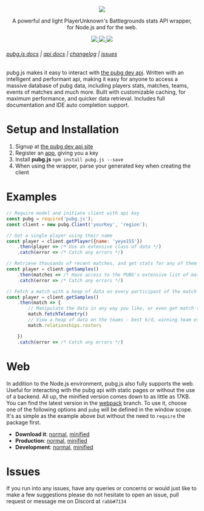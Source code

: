 <p align="center">
    <a href="#"><img src="https://user-images.githubusercontent.com/14541442/32552867-3d44fd8e-c4d0-11e7-85d5-5199697582bd.png"></a>
</p>

<p align="center">
A powerful and light PlayerUnknown's Battlegrounds stats API wrapper,<br/>for Node.js and for the web.
</p>

<p align="center">
   <a href="https://www.npmjs.com/package/pubg.js">
    <img src="https://img.shields.io/npm/v/pubg.js.svg">
  </a>
  <a href="https://www.npmjs.com/package/pubg.js">
    <img src="https://img.shields.io/npm/dt/pubg.js.svg?maxAge=3600">
  </a>
  <a href="https://travis-ci.org/ickerio/pubg.js">
    <img src="https://travis-ci.org/ickerio/pubg.js.svg?branch=master">
  </a>
</p>

###### [pubg.js docs](https://pubg.js.org) | [api docs](https://documentation.playbattlegrounds.com/en/introduction.html) | [changelog](CHANGELOG.md) | [issues](#issues)


pubg.js makes it easy to interact with [the pubg dev api](https://developer.playbattlegrounds.com/). Written with an intelligent and performant api, making it easy for anyone to access a massive database of pubg data, including players stats, matches, teams, events of matches and much more. Built with customizable caching, for maximum performance, and quicker data retrieval. Includes full documentation and IDE auto completion support.

# Setup and Installation
1. Signup at [the pubg dev api site](https://developer.playbattlegrounds.com/)
2. Register an [app](https://developer.playbattlegrounds.com/apps/new?locale=en), giving you a key
3. Install **pubg.js** `npm install pubg.js --save`
4. When using the wrapper, parse your generated key when creating the client


# Examples
```js
// Require model and initiate client with api key
const pubg = require('pubg.js');
const client = new pubg.Client('yourKey', 'region');

// Get a single player using their name
const player = client.getPlayer({name: 'yeye155'})
    .then(player => /* Use an extensive class of data */)
    .catch(error => /* Catch any errors */)

// Retrieve thousands of recent matches, and get stats for any of them
const player = client.getSamples()
    .then(matches => /* Have access to the PUBG's extensive list of matches */)
    .catch(error => /* Catch any errors */)

// Fetch a match with a heap of data on every participant of the match and their stats
const player = client.getSamples()
    .then(match => {
        // Manipulate the data in any way you like, or even get match telemetry data 
        match.fetchTelemetry()
        // View a heap of data on the teams - best k/d, winning team etc
        match.relationships.rosters

    })
    .catch(error => /* Catch any errors */)

```

# Web

In addition to the Node.js environment, pubg.js also fully supports the web. Useful for interacting with the pubg api with static pages or without the use of a backend. All up, the minified version comes down to as little as 17KB. You can find the latest version in the [webpack](https://github.com/ickerio/pubg.js/tree/webpack) branch. To use it, choose one of the following options and `pubg` will be defined in the window scope. It's as simple as the example above but without the need to `require` the package first.
 - **Download it**: [normal](https://raw.githubusercontent.com/ickerio/pubg.js/webpack/pubg.js), [minified](https://raw.githubusercontent.com/ickerio/pubg.js/webpack/pubg.min.js)
 - **Production**: [normal](https://cdn.rawgit.com/ickerio/pubg.js/webpack/pubg.js), [minified](https://cdn.rawgit.com/ickerio/pubg.js/webpack/pubg.min.js)
 - **Development**: [normal](https://rawgit.com/ickerio/pubg.js/webpack/pubg.js), [minified](https://rawgit.com/ickerio/pubg.js/webpack/pubg.min.js)

# Issues
If you run into any issues, have any queries or concerns or would just like to make a few suggestions please do not hesitate to open an issue, pull request or message me on Discord at `rabb#7134`
